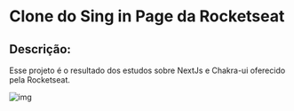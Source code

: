 # Clone do Sing in Page da Rocketseat

## Descrição: 

Esse projeto é o resultado dos estudos sobre NextJs e Chakra-ui oferecido pela Rocketseat.

![img](./README/Front-2.png)